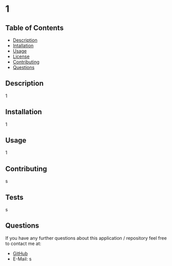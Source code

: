 # 1
  ## Table of Contents
  * [Description](#description)
  * [Intallation](#installation)
  * [Usage](#usage)
  * [License](#license)
  * [Contributing](#contributing)
  * [Questions](#questions)
  ## Description
  1
  ## Installation
  1
  ## Usage
  1
  
  ## Contributing
  s
  ## Tests
  s
  ## Questions
  If you have any further questions about this application / repository feel free to contact me at: 
  * [GitHub](https://github.com/s)
  * E-Mail: s
